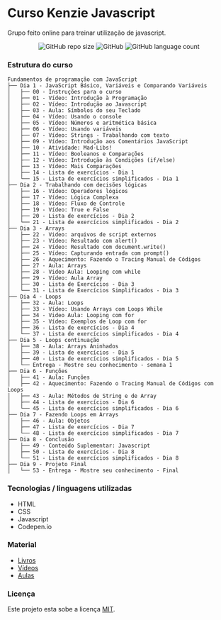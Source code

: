 # Curso Kenzie Javascript
Grupo feito online para treinar utilização de javascript.

<p align="center">
	<img alt="GitHub repo size" src="https://img.shields.io/github/repo-size/gpd38/cursoKenzieJavascript">
	<img alt="GitHub" src="https://img.shields.io/github/license/gpd38/cursoKenzieJavascript">
	<img alt="GitHub language count" src="https://img.shields.io/github/languages/count/gpd38/cursoKenzieJavascript">
</p>

### Estrutura do curso

```
Fundamentos de programação com JavaScript
├── Dia 1 - JavaScript Básico, Variáveis e Comparando Variáveis
│   ├── 00 - Instruções para o curso
│   ├── 01 - Vídeo: Introdução à Programação
│   ├── 02 - Vídeo: Introdução ao Javascript
│   ├── 03 - Aula: Símbolos do seu Teclado
│   ├── 04 - Vídeo: Usando o console
│   ├── 05 - Vídeo: Números e aritmética básica
│   ├── 06 - Vídeo: Usando variáveis
│   ├── 07 - Vídeo: Strings - Trabalhando com texto
│   ├── 09 - Vídeo: Introdução aos Comentários JavaScript
│   ├── 10 - Atividade: Mad-Libs!
│   ├── 11 - Vídeo: Booleanos e Comparações
│   ├── 12 - Vídeo: Introdução às Condições (if/else)
│   ├── 13 - Vídeo: Mais Comparações
│   ├── 14 - Lista de exercícios - Dia 1
│   └── 15 - Lista de exercícios simplificados - Dia 1
├── Dia 2 - Trabalhando com decisões lógicas
│   ├── 16 - Vídeo: Operadores lógicos
│   ├── 17 - Vídeo: Lógica Complexa
│   ├── 18 - Vídeo: Fluxo de Controle
│   ├── 19 - Vídeo: True e False
│   ├── 20 - Lista de exercícios - Dia 2
│   └── 21 - Lista de exercícios simplificados - Dia 2
├── Dia 3 - Arrays
│   ├── 22 - Video: arquivos de script externos
│   ├── 23 - Vídeo: Resultado com alert()
│   ├── 24 - Vídeo: Resultado com document.write()
│   ├── 25 - Vídeo: Capturando entrada com prompt()
│   ├── 26 - Aquecimento: Fazendo o Tracing Manual de Códigos
│   ├── 27 - Aula: Arrays
│   ├── 28 - Video Aula: Looping com while
│   ├── 29 - Vídeo: Aula Array
│   ├── 30 - Lista de Exercícios - Dia 3
│   └── 31 - Lista de Exercícios Simplificados - Dia 3
├── Dia 4 - Loops
│   ├── 32 - Aula: Loops
│   ├── 33 - Vídeo: Usando Arrays com Loops While
│   ├── 34 - Video Aula: Looping com for
│   ├── 35 - Vídeo: Exemplos de Loop com for
│   ├── 36 - Lista de exercícios - Dia 4
│   └── 37 - Lista de exercícios simplificados - Dia 4
├── Dia 5 - Loops continuação
│   ├── 38 - Aula: Arrays Aninhados
│   ├── 39 - Lista de exercícios - Dia 5
│   ├── 40 - Lista de exercícios simplificados - Dia 5
│   └── Entrega - Mostre seu conhecimento - semana 1
├── Dia 6 - Funções
│   ├── 41 - Aula: Funções
│   ├── 42 - Aquecimento: Fazendo o Tracing Manual de Códigos com Loops
│   ├── 43 - Aula: Métodos de String e de Array
│   ├── 44 - Lista de exercícios - Dia 6
│   └── 45 - Lista de exercícios simplificados - Dia 6
├── Dia 7 - Fazendo Loops em Arrays
│   ├── 46 - Aula: Objetos
│   ├── 47 - Lista de exercícios - Dia 7
│   └── 48 - Lista de exercícios simplificados - Dia 7
├── Dia 8 - Conclusão
│   ├── 49 - Conteúdo Suplementar: Javascript
│   ├── 50 - Lista de exercícios - Dia 8
│   └── 51 - Lista de exercícios simplificados - Dia 8
├── Dia 9 - Projeto Final
│   └── 53 - Entrega - Mostre seu conhecimento - Final
```

### Tecnologias / linguagens utilizadas
  - HTML
  - CSS
  - Javascript
  - Codepen.io
  
### Material
  - [Livros](https://github.com/gpd38/cursoKenzieJavascript/tree/main/livros)
  - [Vídeos](https://drive.google.com/drive/folders/1UVsy1QIkAwoH8Mkd4lggkRGGl_r0SqaR)
  - [Aulas](https://drive.google.com/drive/folders/1gRBWJcOlkhUiki4o9S6Snocaxe8zeEus)

### Licença
Este projeto esta sobe a licença [MIT](./LICENSE).
